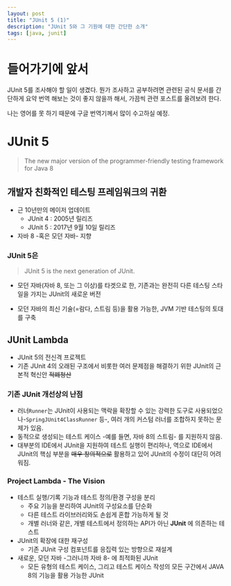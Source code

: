 ```yaml
---
layout: post
title: "JUnit 5 (1)"
description: "JUnit 5와 그 기원에 대한 간단한 소개"
tags: [java, junit]
---
```


# 들어가기에 앞서

JUnit 5를 조사해야 할 일이 생겼다. 뭔가 조사하고 공부하려면 관련된 공식 문서를 간단하게 요약 번역 해보는 것이 좋지 않을까 해서, 가끔씩 관련 포스트를 올려보려 한다.

나는 영어를 못 하기 때문에 구글 번역기께서 많이 수고하실 예정.

# JUnit 5
> The new major version of the programmer-friendly testing framework for Java 8

## 개발자 친화적인 테스팅 프레임워크의 귀환
* 근 10년만의 메이저 업데이트
    * JUnit 4 : 2005년 릴리즈
    * JUnit 5 : 2017년 9월 10일 릴리즈
* 자바 8 -혹은 모던 자바- 지향

### JUnit 5은

> JUnit 5 is the next generation of JUnit.

* 모던 자바(자바 8, 또는 그 이상)를 타겟으로 한, 기존과는 완전히 다른 테스팅 스타일을 가지는 JUnit의 새로운 버전

* 모던 자바의 최신 기술(=람다, 스트림 등)을 활용 가능한, JVM 기반 테스팅의 토대를 구축

## JUnit Lambda
* JUnit 5의 전신격 프로젝트
* 기존 JUnit 4의 오래된 구조에서 비롯한 여러 문제점을 해결하기 위한 JUnit의 근본적 혁신안 ~~적폐청산~~

### 기존 JUnit 개선상의 난점
* 러너`Runner`는 JUnit이 사용되는 맥락을 확장할 수 있는 강력한 도구로 사용되었으나-`SpringJUnit4ClassRunner` 등-, 여러 개의 커스텀 러너를 조합하지 못하는 문제가 있음.
* 동적으로 생성되는 테스트 케이스 -예를 들면, 자바 8의 스트림- 를 지원하지 않음.
* 대부분의 IDE에서 JUnit을 지원하여 테스트 실행이 편리하나, 역으로 IDE에서 JUnit의 핵심 부분을 ~~매우 창의적으로~~ 활용하고 있어 JUnit의 수정이 대단히 어려워짐.

### Project Lambda - The Vision
* 테스트 실행/기록 기능과 테스트 정의/환경 구성을 분리
    * 주요 기능을 분리하여 JUnit의 구성요소를 단순화
    * 다른 테스트 라이브러리와도 손쉽게 혼합 가능하게 될 것
    * 개별 러너와 같은, 개별 테스트에서 정의하는 API가 아닌 __JUnit__ 에 의존하는 테스트
* JUnit의 확장에 대한 재구성
    * 기존 JUnit 구성 컴포넌트를 응집력 있는 방향으로 재설계
* 새로운, 모던 자바 -그러니까 자바 8- 에 최적화된 JUnit
    * 모든 유형의 테스트 케이스, 그리고 테스트 케이스 작성의 모든 구간에서 JAVA 8의 기능을 활용 가능한 JUnit